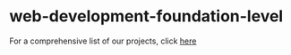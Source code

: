 # web-development-foundation-level

For a comprehensive list of our projects, click [here](00-2-projects-list.html)
